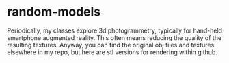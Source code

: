 # random-models

Periodically, my classes explore 3d photogrammetry, typically for hand-held smartphone augmented reality. This often means reducing the quality of the resulting textures. Anyway, you can find the original obj files and textures elsewhere in my repo, but here are stl versions for rendering within github.
